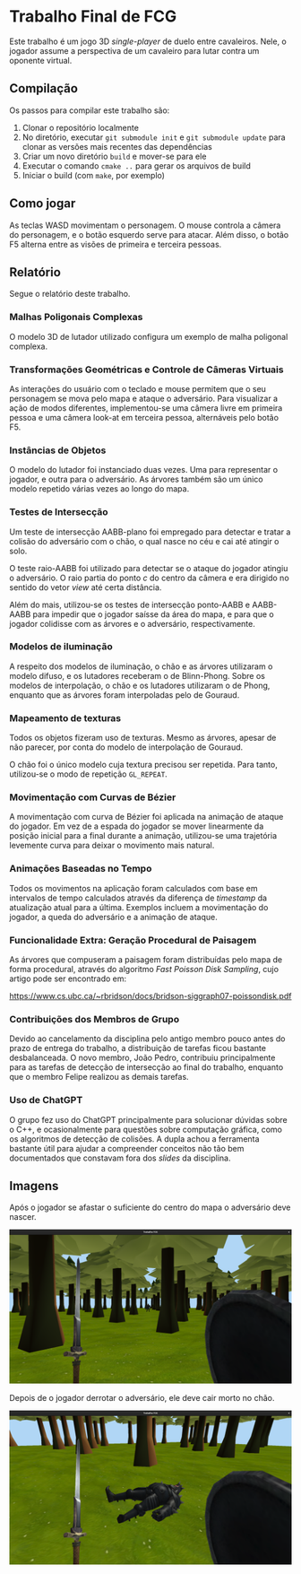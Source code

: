 # Trabalho Final de FCG

Este trabalho é um jogo 3D *single-player* de duelo entre cavaleiros. Nele, o
jogador assume a perspectiva de um cavaleiro para lutar contra um oponente
virtual.

## Compilação

Os passos para compilar este trabalho são:

1. Clonar o repositório localmente
2. No diretório, executar `git submodule init` e `git submodule update` para
   clonar as versões mais recentes das dependências
3. Criar um novo diretório `build` e mover-se para ele
4. Executar o comando `cmake ..` para gerar os arquivos de build
5. Iniciar o build (com `make`, por exemplo)

## Como jogar

As teclas WASD movimentam o personagem. O mouse controla a câmera do personagem,
e o botão esquerdo serve para atacar. Além disso, o botão F5 alterna entre as
visões de primeira e terceira pessoas.

## Relatório

Segue o relatório deste trabalho.

### Malhas Poligonais Complexas

O modelo 3D de lutador utilizado configura um exemplo de malha poligonal
complexa.

### Transformações Geométricas e Controle de Câmeras Virtuais

As interações do usuário com o teclado e mouse permitem que o seu personagem se
mova pelo mapa e ataque o adversário. Para visualizar a ação de modos
diferentes, implementou-se uma câmera livre em primeira pessoa e uma câmera
look-at em terceira pessoa, alternáveis pelo botão F5.

### Instâncias de Objetos

O modelo do lutador foi instanciado duas vezes. Uma para representar o jogador,
e outra para o adversário. As árvores também são um único modelo repetido várias
vezes ao longo do mapa.

### Testes de Intersecção

Um teste de intersecção AABB-plano foi empregado para detectar e tratar a
colisão do adversário com o chão, o qual nasce no céu e cai até atingir o solo.

O teste raio-AABB foi utilizado para detectar se o ataque do jogador atingiu o
adversário. O raio partia do ponto *c* do centro da câmera e era dirigido no
sentido do vetor *view* até certa distância.

Além do mais, utilizou-se os testes de intersecção ponto-AABB e AABB-AABB para
impedir que o jogador saísse da área do mapa, e para que o jogador colidisse
com as árvores e o adversário, respectivamente.

### Modelos de iluminação

A respeito dos modelos de iluminação, o chão e as árvores utilizaram o modelo
difuso, e os lutadores receberam o de Blinn-Phong. Sobre os modelos de
interpolação, o chão e os lutadores utilizaram o de Phong, enquanto que as
árvores foram interpoladas pelo de Gouraud.

### Mapeamento de texturas

Todos os objetos fizeram uso de texturas. Mesmo as árvores, apesar de não
parecer, por conta do modelo de interpolação de Gouraud.

O chão foi o único modelo cuja textura precisou ser repetida. Para tanto,
utilizou-se o modo de repetição `GL_REPEAT`.

### Movimentação com Curvas de Bézier

A movimentação com curva de Bézier foi aplicada na animação de ataque do
jogador. Em vez de a espada do jogador se mover linearmente da posição inicial
para a final durante a animação, utilizou-se uma trajetória levemente curva para
deixar o movimento mais natural.

### Animações Baseadas no Tempo

Todos os movimentos na aplicação foram calculados com base em intervalos de
tempo calculados através da diferença de *timestamp* da atualização atual para a
última. Exemplos incluem a movimentação do jogador, a queda do adversário e a
animação de ataque.

### Funcionalidade Extra: Geração Procedural de Paisagem

As árvores que compuseram a paisagem foram distribuídas pelo mapa de forma
procedural, através do algoritmo *Fast Poisson Disk Sampling*, cujo artigo pode
ser encontrado em:

<https://www.cs.ubc.ca/~rbridson/docs/bridson-siggraph07-poissondisk.pdf>

### Contribuições dos Membros de Grupo

Devido ao cancelamento da disciplina pelo antigo membro pouco antes do prazo de
entrega do trabalho, a distribuição de tarefas ficou bastante desbalanceada. O
novo membro, João Pedro, contribuiu principalmente para as tarefas de detecção
de intersecção ao final do trabalho, enquanto que o membro Felipe realizou as
demais tarefas.

### Uso de ChatGPT

O grupo fez uso do ChatGPT principalmente para solucionar dúvidas sobre o C++, e
ocasionalmente para questões sobre computação gráfica, como os algoritmos de
detecção de colisões. A dupla achou a ferramenta bastante útil para ajudar a
compreender conceitos não tão bem documentados que constavam fora dos *slides* da
disciplina.

## Imagens

Após o jogador se afastar o suficiente do centro do mapa o adversário deve nascer.

![Quando o adversário nasce](assets/images/enemy-spawn.png)

Depois de o jogador derrotar o adversário, ele deve cair morto no chão.

![Quando o adversário morre](assets/images/enemy-death.png)
